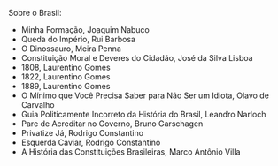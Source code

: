 Sobre o Brasil:
- Minha Formação, Joaquim Nabuco
- Queda do Império, Rui Barbosa
- O Dinossauro, Meira Penna
- Constituição Moral e Deveres do Cidadão, José da Silva Lisboa
- 1808, Laurentino Gomes
- 1822, Laurentino Gomes
- 1889, Laurentino Gomes
- O Mínimo que Você Precisa Saber para Não Ser um Idiota, Olavo de Carvalho
- Guia Politicamente Incorreto da História do Brasil, Leandro Narloch
- Pare de Acreditar no Governo, Bruno Garschagen
- Privatize Já, Rodrigo Constantino
- Esquerda Caviar, Rodrigo Constantino
- A História das Constituições Brasileiras, Marco Antônio Villa

